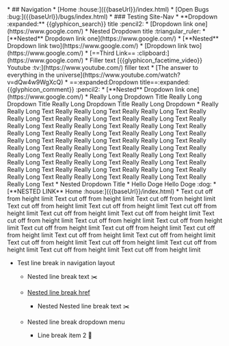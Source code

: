 <navigation>
* ## Navigation
* [Home :house:]({{baseUrl}}/index.html)
* [Open Bugs :bug:]({{baseUrl}}/bugs/index.html)
* ### Testing Site-Nav
* **Dropdown :expanded:** {{glyphicon_search}} title :pencil2: <!-- Nested list items will be placed inside a Dropdown menu -->
  * [Dropdown link one](https://www.google.com/)
  * Nested Dropdown title :triangular_ruler:
    * [**Nested** Dropdown link one](https://www.google.com/)
    * [**Nested** Dropdown link two](https://www.google.com/)
  * [Dropdown link two](https://www.google.com/)
* [==Third Link== :clipboard:](https://www.google.com/)
* Filler text [{{glyphicon_facetime_video}} Youtube :tv:](https://www.youtube.com/) filler text<!-- Using a link as a Dropdown title will not render a Dropdown menu -->
  * [The answer to everything in the universe](https://www.youtube.com/watch?v=dQw4w9WgXcQ)
  * ==:expanded:Dropdown title==:expanded: {{glyphicon_comment}} :pencil2: <!-- Dropdown menus in are still supported inside, as long as the title is not a link -->
    * [**Nested** Dropdown link one](https://www.google.com/)
* Really Long Dropdown Title Really Long Dropdown Title Really Long Dropdown Title Really Long Dropdown
  * Really Really Long Text Really Really Long Text Really Really Long Text Really Really Long Text Really Really Long Text Really Really Long Text Really Really Long Text Really Really Long Text Really Really Long Text Really Really Long Text Really Really Long Text Really Really Long Text Really Really Long Text Really Really Long Text Really Really Long Text Really Really Long Text Really Really Long Text Really Really Long Text Really Really Long Text Really Really Long Text Really Really Long Text Really Really Long Text Really Really Long Text Really Really Long Text Really Really Long Text Really Really Long Text Really Really Long Text Really Really Long Text Really Really Long Text Really Really Long Text Really Really Long Text
  * Nested Dropdown Title 
    * Hello Doge Hello Doge :dog:
    * [**NESTED LINK** Home :house:]({{baseUrl}}/index.html)
    * Text cut off from height limit Text cut off from height limit Text cut off from height limit Text cut off from height limit Text cut off from height limit Text cut off from height limit Text cut off from height limit Text cut off from height limit Text cut off from height limit Text cut off from height limit Text cut off from height limit Text cut off from height limit Text cut off from height limit Text cut off from height limit Text cut off from height limit Text cut off from height limit Text cut off from height limit Text cut off from height limit Text cut off from height limit Text cut off from height limit Text cut off from height limit 

* Test line break in navigation layout
  
  * Nested line break text :scissors:
  
  * [Nested line break href]({{baseUrl}}/index.html)
  
    * Nested Nested line break text :scissors:
    
  * Nested line break dropdown menu 
    
    * Line break item 2 :blue_book:

</navigation>

